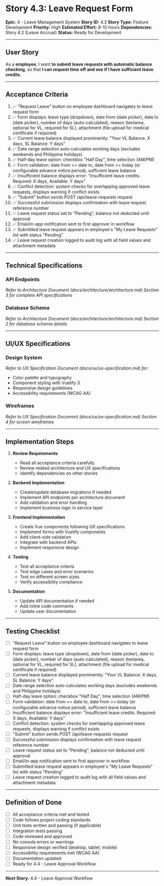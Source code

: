 # Story 4.3: Leave Request Form

**Epic:** 4 - Leave Management System
**Story ID:** 4.3
**Story Type:** Feature Development
**Priority:** High
**Estimated Effort:** 8-10 hours
**Dependencies:** Story 4.2 (Leave Accrual)
**Status:** Ready for Development

---

## User Story

As a **employee**,
I want **to submit leave requests with automatic balance checking**,
so that **I can request time off and see if I have sufficient leave credits**.

---

## Acceptance Criteria

1. ✅ "Request Leave" button on employee dashboard navigates to leave request form
2. ✅ Form displays: leave type (dropdown), date from (date picker), date to (date picker), number of days (auto-calculated), reason (textarea, optional for VL, required for SL), attachment (file upload for medical certificate if required)
3. ✅ Current leave balance displayed prominently: "Your VL Balance: X days, SL Balance: Y days"
4. ✅ Date range selection auto-calculates working days (excludes weekends and Philippine holidays)
5. ✅ Half-day leave option: checkbox "Half Day", time selection (AM/PM)
6. ✅ Form validation: date from <= date to, date from >= today (or configurable advance notice period), sufficient leave balance
7. ✅ Insufficient balance displays error: "Insufficient leave credits. Required: X days, Available: Y days"
8. ✅ Conflict detection: system checks for overlapping approved leave requests, displays warning if conflict exists
9. ✅ "Submit" button sends POST /api/leave-requests request
10. ✅ Successful submission displays confirmation with leave request reference number
11. ✅ Leave request status set to "Pending", balance not deducted until approval
12. ✅ Email/in-app notification sent to first approver in workflow
13. ✅ Submitted leave request appears in employee's "My Leave Requests" list with status "Pending"
14. ✅ Leave request creation logged to audit log with all field values and attachment metadata

---

## Technical Specifications

### API Endpoints

*Refer to Architecture Document (docs/architecture/architecture.md) Section 3 for complete API specifications*

### Database Schema

*Refer to Architecture Document (docs/architecture/architecture.md) Section 2 for database schema details*

---

## UI/UX Specifications

### Design System

*Refer to UX Specification Document (docs/ux/ux-specification.md) for:*
- Color palette and typography
- Component styling with Vuetify 3
- Responsive design guidelines
- Accessibility requirements (WCAG AA)

### Wireframes

*Refer to UX Specification Document (docs/ux/ux-specification.md) Section 4 for screen wireframes*

---

## Implementation Steps

1. **Review Requirements**
   - Read all acceptance criteria carefully
   - Review related architecture and UX specifications
   - Identify dependencies on other stories

2. **Backend Implementation**
   - Create/update database migrations if needed
   - Implement API endpoints per architecture document
   - Add validation and error handling
   - Implement business logic in service layer

3. **Frontend Implementation**
   - Create Vue components following UX specifications
   - Implement forms with Vuetify components
   - Add client-side validation
   - Integrate with backend APIs
   - Implement responsive design

4. **Testing**
   - Test all acceptance criteria
   - Test edge cases and error scenarios
   - Test on different screen sizes
   - Verify accessibility compliance

5. **Documentation**
   - Update API documentation if needed
   - Add inline code comments
   - Update user documentation

---

## Testing Checklist

- [ ] "Request Leave" button on employee dashboard navigates to leave request form
- [ ] Form displays: leave type (dropdown), date from (date picker), date to (date picker), number of days (auto-calculated), reason (textarea, optional for VL, required for SL), attachment (file upload for medical certificate if required)
- [ ] Current leave balance displayed prominently: "Your VL Balance: X days, SL Balance: Y days"
- [ ] Date range selection auto-calculates working days (excludes weekends and Philippine holidays)
- [ ] Half-day leave option: checkbox "Half Day", time selection (AM/PM)
- [ ] Form validation: date from <= date to, date from >= today (or configurable advance notice period), sufficient leave balance
- [ ] Insufficient balance displays error: "Insufficient leave credits. Required: X days, Available: Y days"
- [ ] Conflict detection: system checks for overlapping approved leave requests, displays warning if conflict exists
- [ ] "Submit" button sends POST /api/leave-requests request
- [ ] Successful submission displays confirmation with leave request reference number
- [ ] Leave request status set to "Pending", balance not deducted until approval
- [ ] Email/in-app notification sent to first approver in workflow
- [ ] Submitted leave request appears in employee's "My Leave Requests" list with status "Pending"
- [ ] Leave request creation logged to audit log with all field values and attachment metadata

---

## Definition of Done

- [ ] All acceptance criteria met and tested
- [ ] Code follows project coding standards
- [ ] Unit tests written and passing (if applicable)
- [ ] Integration tests passing
- [ ] Code reviewed and approved
- [ ] No console errors or warnings
- [ ] Responsive design verified (desktop, tablet, mobile)
- [ ] Accessibility requirements met (WCAG AA)
- [ ] Documentation updated
- [ ] Ready for 4.4 - Leave Approval Workflow

---

**Next Story:** 4.4 - Leave Approval Workflow
